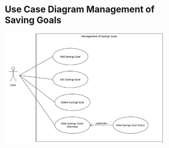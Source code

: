 # Use Case Diagram Management of Saving Goals

![Use Case Diagram](../../figures/use_case_diagram_management_of_savings_goals.png)